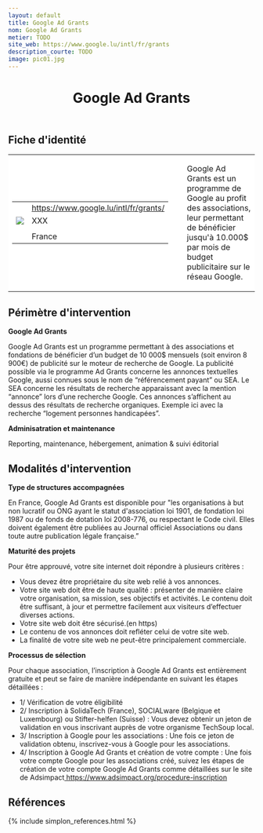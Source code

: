 ```yaml
---
layout: default
title: Google Ad Grants
nom: Google Ad Grants
metier: TODO
site_web: https://www.google.lu/intl/fr/grants
description_courte: TODO
image: pic01.jpg
---
```


<header>
	<h1> Google Ad Grants </h1>
</header>

<div class="main">
	<h2> Fiche d'identité </h2>
	<table style="border-collapse: collapse;">
		<tr style="border: none; background-color:#FFFFFF;">
			<td style="border: none; background-color:#FFFFFF;width:20%;height:80%;">
				<div class="fiche_contact" style="">
					<table style="border-collapse: collapse;">
						<tr class="site_web" style="border: none; background-color:#FFFFFF;">
							<td style="border: none;">
								<img src="" class="fiche_icone"/>
							</td>
							<td style="border: none;">
								<a href="https://www.google.lu/intl/fr/grants"> https://www.google.lu/intl/fr/grants/</a>
							</td>
						</tr>
						<tr class="contact" style="border: none; background-color:#FFFFFF;">
							<td style="border: none;display: table-cell;">
								<img src="{{site.base_url}}/images/email_icon.png" class="image" style="max-width:150%;vertical-align: middle;"/>
							</td>
							<td style="border: none;">
								XXX 
							</td>
						</tr>
						<tr class="telephone" style="border: none; background-color:#FFFFFF;">
							<td style="border: none;">
								<img src="" class="fiche_icone"/>
							</td>
							<td style="border: none;">
							</td>
						</tr>
						<tr class="zone" style="border: none; background-color:#FFFFFF;">
							<td style="border: none;">
								<img src="" class="fiche_icone"/>
							</td>
							<td style="border: none;">
								France
							</td>
						</tr>
					</table>
				</div>
			</td>
			<td style="width:10%;"/>
			<td style="background-color:#FFFFFF; width:60%;">
				<div class="fiche_identite">
					<p style="font-weight:normal;">
					Google Ad Grants est un programme de Google au profit des associations, leur permettant de bénéficier jusqu'à 10.000$ par mois de budget publicitaire sur le réseau Google.
					</p>
				</div>
			</td>
		</tr>
	</table>
	<div class="perimetre_intervention">
		<h2> Périmètre d'intervention </h2>
		<strong>Google Ad Grants</strong>
		<p>Google Ad Grants est un programme permettant à des associations et fondations de bénéficier d’un budget de 10 000$ mensuels (soit environ 8 900€) de publicité sur le moteur de recherche de Google. La publicité possible via le programme Ad Grants concerne les annonces textuelles Google, aussi connues sous le nom de “référencement payant” ou SEA. Le SEA concerne les résultats de recherche apparaissant avec la mention “annonce” lors d’une recherche Google. Ces annonces s’affichent au dessus des résultats de recherche organiques. Exemple ici avec la recherche “logement personnes handicapées”.</p>
		<strong>Adminisatration et maintenance</strong>
		<p> Reporting, maintenance, hébergement, animation & suivi éditorial</p>
	</div>
	<div class="modalite_intervention">
		<h2> Modalités d'intervention </h2>
		<strong>Type de structures accompagnées</strong>
		<p>En France, Google Ad Grants est disponible pour "les organisations à but non lucratif ou ONG ayant le statut d'association loi 1901, de fondation loi 1987 ou de fonds de dotation loi 2008-776, ou respectant le Code civil. Elles doivent également être publiées au Journal officiel Associations ou dans toute autre publication légale française.”</p>
		<strong>Maturité des projets</strong>
		<p>Pour être approuvé, votre site internet doit répondre à plusieurs critères :
			<ul>
				<li>Vous devez être propriétaire du site web relié à vos annonces. </li>
				<li>Votre site web doit être de haute qualité : présenter de manière claire votre organisation, sa mission, ses objectifs et activités. Le contenu doit être suffisant, à jour et permettre facilement aux visiteurs d’effectuer diverses actions.</li>
				<li>Votre site web doit être sécurisé.(en https)</li>
				<li>Le contenu de vos annonces doit refléter celui de votre site web.</li>
				<li>La finalité de votre site web ne peut-être principalement commerciale.</li>
			</ul></p>
		<strong>Processus de sélection</strong>
		<p>Pour chaque association, l’inscription à Google Ad Grants est entièrement gratuite et peut se faire de manière indépendante en suivant les étapes détaillées : 
			<ul>
				<li>1/ Vérification de votre éligibilité</li>
				<li>2/ Inscription à SolidaTech (France), SOCIALware (Belgique et Luxembourg) ou Stifter-helfen (Suisse) : Vous devez obtenir un jeton de validation en vous inscrivant auprès de votre organisme TechSoup local.</li>
				<li>3/ Inscription à Google pour les associations : Une fois ce jeton de validation obtenu, inscrivez-vous à Google pour les associations.</li>
				<li>4/ Inscription à Google Ad Grants et création de votre compte : Une fois votre compte Google pour les associations créé, suivez les étapes de création de votre compte Google Ad Grants comme détaillées sur le site de Adsimpact<a href="Adsimpact"> https://www.adsimpact.org/procedure-inscription</a></li>
			</ul>
</p>
</div>
<footer class="references">
	<h2> Références </h2>
	{% include simplon_references.html %}
</footer>

